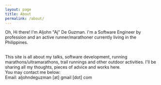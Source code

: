 ```yaml
---
layout: page
title: About
permalink: /about/
---
```


Oh, Hi there! I'm Aljohn "Aj" De Guzman. I'm a Software Engineer by profession and an active runner/marathoner currently living in the Philippines.

<br>
This site is all about my talks, software development, running marathons/ultramarathons, trail runnings and other outdoor activities. I'll be sharing all my thoughts, pieces of advice and works here.

<br>
You may contact me below:
<br>
Email: aljohndeguzman [at] gmail [dot] com


